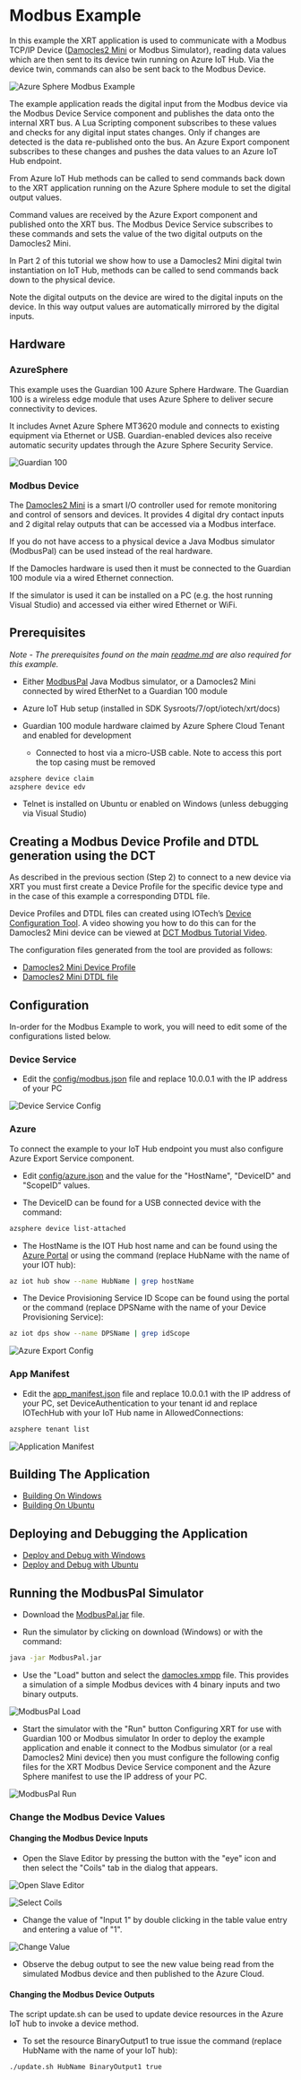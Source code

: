 # Modbus Example

In this example the XRT application is used to
communicate with a Modbus TCP/IP Device ([Damocles2 Mini](https://www.hw-group.com/device/damocles2-mini)
or Modbus Simulator),
reading data values which are then sent to its device twin
running on Azure IoT Hub. Via the device twin, commands can
also be sent back to the Modbus Device.

![Azure Sphere Modbus Example](images/AzureSphereModbusExample.jpg)

The example application reads the digital input
from the Modbus device via the Modbus Device Service component
and publishes the data onto the internal XRT bus. A Lua
Scripting component subscribes to these values and checks for
any digital input states changes. Only if changes are detected
is the data re-published onto the bus. An Azure Export component
subscribes to these changes and pushes the data values to an
Azure IoT Hub endpoint.

From Azure IoT Hub methods can be called to send commands
back down to the XRT application running on the Azure Sphere
module to set the digital output values.

Command values are received by the Azure Export component and
published onto the XRT bus. The Modbus Device Service subscribes
to these commands and sets the value of the two digital outputs
on the Damocles2 Mini.

In Part 2 of this tutorial we show how to use a Damocles2 Mini
digital twin instantiation on IoT Hub, methods can be called to
send commands back down to the physical device.

Note the digital outputs on the device are wired to the digital
inputs on the device. In this way output values are automatically
mirrored by the digital inputs.

## Hardware

### AzureSphere

This example uses the Guardian 100 Azure Sphere Hardware.
The Guardian 100 is a wireless edge module that uses
Azure Sphere to deliver secure connectivity to devices.

It includes Avnet Azure Sphere MT3620 module and connects
to existing equipment via Ethernet or USB. Guardian-enabled
devices also receive automatic security updates through the
Azure Sphere Security Service.

![Guardian 100](images/Guardian100.png)

### Modbus Device

The [Damocles2 Mini](https://www.hw-group.com/device/damocles2-mini)
is a smart I/O controller used for remote monitoring and
control of sensors and devices. It provides 4 digital dry
contact inputs and 2 digital relay outputs that can be
accessed via a Modbus interface.

If you do not have access to a physical device a Java
Modbus simulator (ModbusPal) can be used instead of the
real hardware.

If the Damocles hardware is used then it must be connected to
the Guardian 100 module via a wired Ethernet connection.

If the simulator is used it can be installed on a PC (e.g. the
host running Visual Studio) and accessed via either wired
Ethernet or WiFi.

## Prerequisites

*Note - The prerequisites found on the main
[readme.md](../README.md) are also required for this example.*

* Either [ModbusPal](https://iotech.jfrog.io/artifactory/public/ModbusPal.jar)
  Java Modbus simulator, or a Damocles2 Mini connected by
  wired EtherNet to a Guardian 100 module
* Azure IoT Hub setup (installed in SDK Sysroots/7/opt/iotech/xrt/docs)
* Guardian 100 module hardware claimed by Azure Sphere
  Cloud Tenant and enabled for development

    - Connected to host via a micro-USB cable. Note to access this port the top casing must be removed

```bash
azsphere device claim
azsphere device edv
```

* Telnet is installed on Ubuntu or enabled on Windows
  (unless debugging via Visual Studio)

## Creating a Modbus Device Profile and DTDL generation using the DCT

As described in the previous section (Step 2) to connect to a new
device via XRT you must first create a Device Profile for the
specific device type and in the case of this example a
corresponding DTDL file.

Device Profiles and DTDL files can created using IOTech’s
[Device Configuration Tool](https://dct.iotechsys.com/). A video
showing you how to do this can for the Damocles2 Mini device
can be viewed at [DCT Modbus Tutorial Video](https://www.youtube.com/watch?v=sj1hC7S4uE4).

The configuration files generated from the tool are provided
as follows:
*	[Damocles2 Mini Device Profile](../config/profiles/Damocles2-Mini.json)
*	[Damocles2 Mini DTDL file](../Damocles2-Mini.dtdl)

## Configuration

In-order for the Modbus Example to work, you will need
to edit some of the configurations listed below.

### Device Service

* Edit the [config/modbus.json](../config/modbus.json) file and 
  replace 10.0.0.1 with the IP address of your PC

![Device Service Config](images/DeviceServiceConfig.svg)  

### Azure

To connect the example to your IoT Hub endpoint you must also
configure Azure Export Service component.

* Edit [config/azure.json](../config/azure.json) and the value
  for the "HostName", "DeviceID" and "ScopeID" values.

* The DeviceID can be found for a USB connected device with
  the command:

```bash
azsphere device list-attached
```

* The HostName is the IOT Hub host name and can be found using
  the [Azure Portal](https://portal.azure.com/) or using the
  command (replace HubName with the name of your IOT hub):

```bash
az iot hub show --name HubName | grep hostName
```

* The Device Provisioning Service ID Scope can be found using
  the portal or the command (replace DPSName with the name of
  your Device Provisioning Service):

```bash
az iot dps show --name DPSName | grep idScope
```

![Azure Export Config](images/AzureExportConfig.svg)

### App Manifest 

* Edit the [app_manifest.json](../app_manifest.json) file and
  replace 10.0.0.1 with the IP address of your PC, set
  DeviceAuthentication to your tenant id and replace
  IOTechHub with your IoT Hub name in AllowedConnections:

```bash
azsphere tenant list
```

![Application Manifest](images/AppManifest.svg)

## Building The Application

* [Building On Windows](windows-build.md)
* [Building On Ubuntu](ubuntu-build.md)

## Deploying and Debugging the Application

* [Deploy and Debug with Windows](windows-deploy-debug.md)
* [Deploy and Debug with Ubuntu](ubuntu-deploy-deploy.md)

## Running the ModbusPal Simulator

* Download the [ModbusPal.jar](https://iotech.jfrog.io/artifactory/public/ModbusPal.jar) file.

* Run the simulator by clicking on download (Windows) or
  with the command:

```bash
java -jar ModbusPal.jar
```

* Use the "Load" button and select the [damocles.xmpp](damocles.xmpp)
  file. This provides a simulation of a simple Modbus
  devices with 4 binary inputs and two binary outputs.

![ModbusPal Load](images/ModbusPalLoad.svg)

* Start the simulator with the "Run" button
Configuring XRT for use with Guardian 100 or Modbus simulator
In order to deploy the example application and enable it
connect to the Modbus simulator (or a real Damocles2 Mini device) 
then you must configure the following config files for the
XRT Modbus Device Service component and the Azure Sphere manifest
to use the IP address of your PC.

![ModbusPal Run](images/ModbusPalRun.svg)

### Change the Modbus Device Values

#### Changing the Modbus Device Inputs

* Open the Slave Editor by pressing the button with the "eye" icon and
  then select the "Coils" tab in the dialog that appears.

![Open Slave Editor](images/ModbusPalEye.svg)

![Select Coils](images/ModbusPalCoils.svg)

* Change the value of "Input 1" by double clicking in the table value
  entry and entering a value of "1".

![Change Value](images/ModbusPalChangeValue.svg)

* Observe the debug output to see the new value being read from the
  simulated Modbus device and then published to the Azure Cloud.

#### Changing the Modbus Device Outputs

The script update.sh can be used to update device resources in the Azure
IoT hub to invoke a device method.

* To set the resource BinaryOutput1 to true issue the command (replace
  HubName with the name of your IoT hub):

```bash
./update.sh HubName BinaryOutput1 true
```
